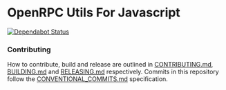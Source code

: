 # OpenRPC Utils For Javascript

[![Dependabot Status](https://api.dependabot.com/badges/status?host=github&repo=open-rpc/schema-utils-js)](https://dependabot.com)

### Contributing

How to contribute, build and release are outlined in [CONTRIBUTING.md](CONTRIBUTING.md), [BUILDING.md](BUILDING.md) and [RELEASING.md](RELEASING.md) respectively. Commits in this repository follow the [CONVENTIONAL_COMMITS.md](CONVENTIONAL_COMMITS.md) specification.

